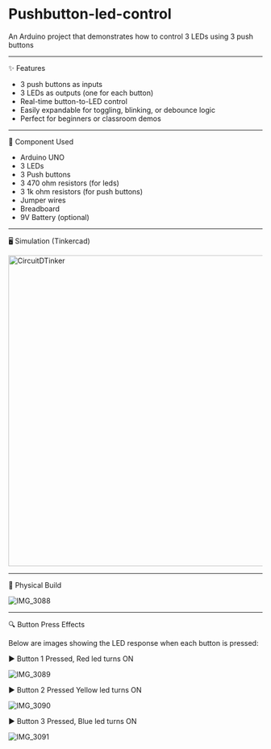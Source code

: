 # Pushbutton-led-control
An Arduino project that demonstrates how to control 3 LEDs using 3 push buttons

---

✨ Features

- 3 push buttons as inputs
- 3 LEDs as outputs (one for each button)
- Real-time button-to-LED control
- Easily expandable for toggling, blinking, or debounce logic
- Perfect for beginners or classroom demos

---

🧰 Component Used

- Arduino UNO 
- 3 LEDs
- 3 Push buttons
- 3 470 ohm resistors (for leds)
- 3 1k ohm resistors  (for push buttons)
- Jumper wires
- Breadboard
- 9V Battery (optional)

---

🖥️ Simulation (Tinkercad)

<img width="617" alt="CircuitDTinker" src="https://github.com/user-attachments/assets/85e82858-4002-4d38-81f8-77e58db3fb2f" />

---

🔌 Physical Build

![IMG_3088](https://github.com/user-attachments/assets/a4ec9df5-f856-43d7-b7e1-0c65a800b489)

---

🔍 Button Press Effects

Below are images showing the LED response when each button is pressed:

▶️ Button 1 Pressed, Red led turns ON

![IMG_3089](https://github.com/user-attachments/assets/0d652431-05d4-44e3-8785-a7c7fb22a1de)

▶️ Button 2 Pressed Yellow led turns ON

![IMG_3090](https://github.com/user-attachments/assets/d48e004e-9121-4470-bbdf-0d625450359e)

▶️ Button 3 Pressed, Blue led turns ON

![IMG_3091](https://github.com/user-attachments/assets/9df3c1af-a838-4e34-9457-a31f31934ede)
